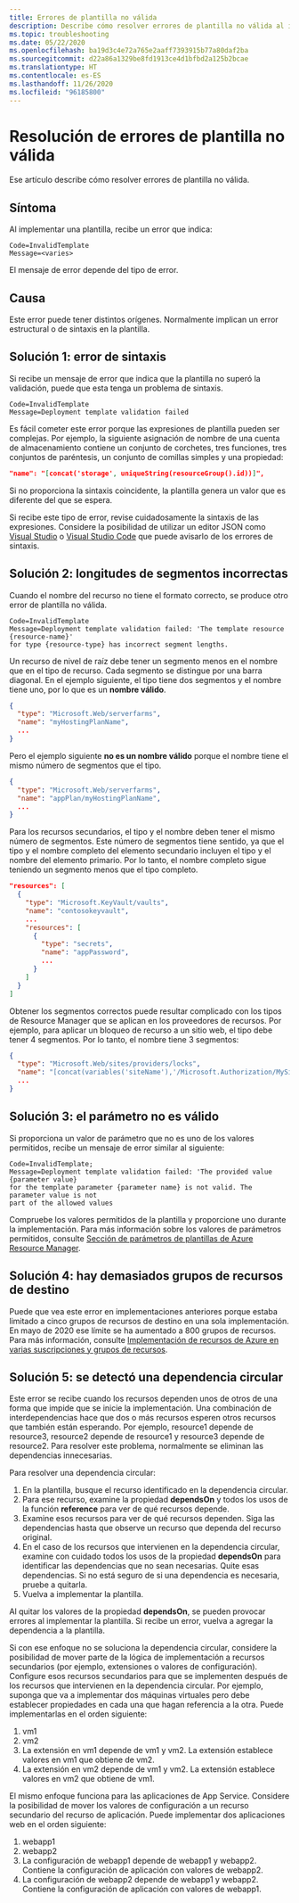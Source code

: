 ```yaml
---
title: Errores de plantilla no válida
description: Describe cómo resolver errores de plantilla no válida al implementar plantillas de Azure Resource Manager.
ms.topic: troubleshooting
ms.date: 05/22/2020
ms.openlocfilehash: ba19d3c4e72a765e2aaff7393915b77a80daf2ba
ms.sourcegitcommit: d22a86a1329be8fd1913ce4d1bfbd2a125b2bcae
ms.translationtype: HT
ms.contentlocale: es-ES
ms.lasthandoff: 11/26/2020
ms.locfileid: "96185800"
---
```

# <a name="resolve-errors-for-invalid-template"></a>Resolución de errores de plantilla no válida

Ese artículo describe cómo resolver errores de plantilla no válida.

## <a name="symptom"></a>Síntoma

Al implementar una plantilla, recibe un error que indica:

```
Code=InvalidTemplate
Message=<varies>
```

El mensaje de error depende del tipo de error.

## <a name="cause"></a>Causa

Este error puede tener distintos orígenes. Normalmente implican un error estructural o de sintaxis en la plantilla.

<a id="syntax-error"></a>

## <a name="solution-1---syntax-error"></a>Solución 1: error de sintaxis

Si recibe un mensaje de error que indica que la plantilla no superó la validación, puede que esta tenga un problema de sintaxis.

```
Code=InvalidTemplate
Message=Deployment template validation failed
```

Es fácil cometer este error porque las expresiones de plantilla pueden ser complejas. Por ejemplo, la siguiente asignación de nombre de una cuenta de almacenamiento contiene un conjunto de corchetes, tres funciones, tres conjuntos de paréntesis, un conjunto de comillas simples y una propiedad:

```json
"name": "[concat('storage', uniqueString(resourceGroup().id))]",
```

Si no proporciona la sintaxis coincidente, la plantilla genera un valor que es diferente del que se espera.

Si recibe este tipo de error, revise cuidadosamente la sintaxis de las expresiones. Considere la posibilidad de utilizar un editor JSON como [Visual Studio](create-visual-studio-deployment-project.md) o [Visual Studio Code](quickstart-create-templates-use-visual-studio-code.md) que puede avisarlo de los errores de sintaxis.

<a id="incorrect-segment-lengths"></a>

## <a name="solution-2---incorrect-segment-lengths"></a>Solución 2: longitudes de segmentos incorrectas

Cuando el nombre del recurso no tiene el formato correcto, se produce otro error de plantilla no válida.

```
Code=InvalidTemplate
Message=Deployment template validation failed: 'The template resource {resource-name}'
for type {resource-type} has incorrect segment lengths.
```

Un recurso de nivel de raíz debe tener un segmento menos en el nombre que en el tipo de recurso. Cada segmento se distingue por una barra diagonal. En el ejemplo siguiente, el tipo tiene dos segmentos y el nombre tiene uno, por lo que es un **nombre válido**.

```json
{
  "type": "Microsoft.Web/serverfarms",
  "name": "myHostingPlanName",
  ...
}
```

Pero el ejemplo siguiente **no es un nombre válido** porque el nombre tiene el mismo número de segmentos que el tipo.

```json
{
  "type": "Microsoft.Web/serverfarms",
  "name": "appPlan/myHostingPlanName",
  ...
}
```

Para los recursos secundarios, el tipo y el nombre deben tener el mismo número de segmentos. Este número de segmentos tiene sentido, ya que el tipo y el nombre completo del elemento secundario incluyen el tipo y el nombre del elemento primario. Por lo tanto, el nombre completo sigue teniendo un segmento menos que el tipo completo.

```json
"resources": [
  {
    "type": "Microsoft.KeyVault/vaults",
    "name": "contosokeyvault",
    ...
    "resources": [
      {
        "type": "secrets",
        "name": "appPassword",
        ...
      }
    ]
  }
]
```

Obtener los segmentos correctos puede resultar complicado con los tipos de Resource Manager que se aplican en los proveedores de recursos. Por ejemplo, para aplicar un bloqueo de recurso a un sitio web, el tipo debe tener 4 segmentos. Por lo tanto, el nombre tiene 3 segmentos:

```json
{
  "type": "Microsoft.Web/sites/providers/locks",
  "name": "[concat(variables('siteName'),'/Microsoft.Authorization/MySiteLock')]",
  ...
}
```

<a id="parameter-not-valid"></a>

## <a name="solution-3---parameter-is-not-valid"></a>Solución 3: el parámetro no es válido

Si proporciona un valor de parámetro que no es uno de los valores permitidos, recibe un mensaje de error similar al siguiente:

```
Code=InvalidTemplate;
Message=Deployment template validation failed: 'The provided value {parameter value}
for the template parameter {parameter name} is not valid. The parameter value is not
part of the allowed values
```

Compruebe los valores permitidos de la plantilla y proporcione uno durante la implementación. Para más información sobre los valores de parámetros permitidos, consulte [Sección de parámetros de plantillas de Azure Resource Manager](template-syntax.md#parameters).

<a id="too-many-resource-groups"></a>

## <a name="solution-4---too-many-target-resource-groups"></a>Solución 4: hay demasiados grupos de recursos de destino

Puede que vea este error en implementaciones anteriores porque estaba limitado a cinco grupos de recursos de destino en una sola implementación. En mayo de 2020 ese límite se ha aumentado a 800 grupos de recursos. Para más información, consulte [Implementación de recursos de Azure en varias suscripciones y grupos de recursos](./deploy-to-resource-group.md).

<a id="circular-dependency"></a>

## <a name="solution-5---circular-dependency-detected"></a>Solución 5: se detectó una dependencia circular

Este error se recibe cuando los recursos dependen unos de otros de una forma que impide que se inicie la implementación. Una combinación de interdependencias hace que dos o más recursos esperen otros recursos que también están esperando. Por ejemplo, resource1 depende de resource3, resource2 depende de resource1 y resource3 depende de resource2. Para resolver este problema, normalmente se eliminan las dependencias innecesarias.

Para resolver una dependencia circular:

1. En la plantilla, busque el recurso identificado en la dependencia circular.
2. Para ese recurso, examine la propiedad **dependsOn** y todos los usos de la función **reference** para ver de qué recursos depende.
3. Examine esos recursos para ver de qué recursos dependen. Siga las dependencias hasta que observe un recurso que dependa del recurso original.
5. En el caso de los recursos que intervienen en la dependencia circular, examine con cuidado todos los usos de la propiedad **dependsOn** para identificar las dependencias que no sean necesarias. Quite esas dependencias. Si no está seguro de si una dependencia es necesaria, pruebe a quitarla.
6. Vuelva a implementar la plantilla.

Al quitar los valores de la propiedad **dependsOn**, se pueden provocar errores al implementar la plantilla. Si recibe un error, vuelva a agregar la dependencia a la plantilla.

Si con ese enfoque no se soluciona la dependencia circular, considere la posibilidad de mover parte de la lógica de implementación a recursos secundarios (por ejemplo, extensiones o valores de configuración). Configure esos recursos secundarios para que se implementen después de los recursos que intervienen en la dependencia circular. Por ejemplo, suponga que va a implementar dos máquinas virtuales pero debe establecer propiedades en cada una que hagan referencia a la otra. Puede implementarlas en el orden siguiente:

1. vm1
2. vm2
3. La extensión en vm1 depende de vm1 y vm2. La extensión establece valores en vm1 que obtiene de vm2.
4. La extensión en vm2 depende de vm1 y vm2. La extensión establece valores en vm2 que obtiene de vm1.

El mismo enfoque funciona para las aplicaciones de App Service. Considere la posibilidad de mover los valores de configuración a un recurso secundario del recurso de aplicación. Puede implementar dos aplicaciones web en el orden siguiente:

1. webapp1
2. webapp2
3. La configuración de webapp1 depende de webapp1 y webapp2. Contiene la configuración de aplicación con valores de webapp2.
4. La configuración de webapp2 depende de webapp1 y webapp2. Contiene la configuración de aplicación con valores de webapp1.